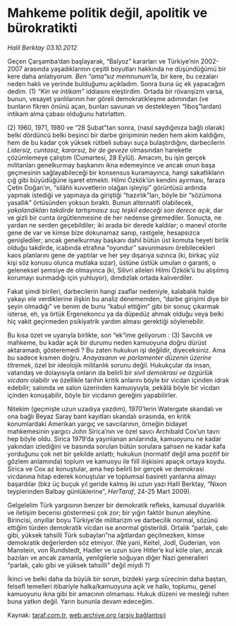 # Mahkeme politik değil, apolitik ve bürokratikti

*Halil Berktay 03.10.2012*

<div class="yazi"><p>Geçen Çarşamba’dan başlayarak, “Balyoz” kararları ve Türkiye’nin 2002-2007 arasında yaşadıklarının çeşitli boyutları hakkında ne düşündüğümü bir kere daha anlatıyorum. <i>Ben “ama”sız memnunum</i>’la, bir kere, bu cezaları neden haklı ve yerinde bulduğumu açıkladım. Sonra buna üç ek yapacağım dedim. (1) <i>“Kin ve intikam”</i> iddiasını eleştirdim. Ortada bir rövanşizm varsa, bunun, vesayet yanlılarının her göreli demokratikleşme adımından (ve bunların fikren önünü açan, bunları savunan ve destekleyen “liboş”lardan) intikam alma çabası olduğunu hatırlattım. </p>
<p>(2) 1960, 1971, 1980 ve “28 Şubat”tan sonra, (nasıl saydığınıza bağlı olarak) belki dördüncü belki beşinci bir darbe girişiminin neden hem akim kaldığını, hem de bu kadar çok yüksek rütbeli subayı suça bulaştırdığını, darbecilerin <i>Lidersiz, cuntasız, kararsız, bir de geveze</i> olmasından hareketle çözümlemeye çalıştım (Cumartesi, 28 Eylül). Amacım, bu işin gerçek militanları genelkurmay başkanını ikna edemeyince ve ancak onun başa geçmesinin sağlayabileceği bir konsensus kuramayınca, hangi sakatlıkların çığ gibi büyüdüğüne işaret etmekti. Hilmi Özkök’ün kendini ayırması, faraza Çetin Doğan’ın, “silâhlı kuvvetlerin olağan işleyişi” görüntüsü ardında yapmak istediği ve yapmaya da giriştiği “hazırlık”ları, böyle bir “sözümona yasallık” örtüsünden yoksun bıraktı. Bunun alternatifi olabilecek, <i>yakalandıkları takdirde tartışmasız suç teşkil edeceği son derece açık</i>, dar ve gizli bir cunta örgütlenmesine de her nedense giremediler. Sonuçta, ne yardan ne serden geçebildiler; iki arada bir derede kaldılar; o manevî otorite gene de var ve kimse bize dokunamaz sanıp, rastgele, hesapsızca genişlediler; ancak genelkurmay başkanı dahil bütün üst komuta heyeti birlik olduğu takdirde, icabında etrafına “oyundur” savunmasını örebilecekleri kaos planlarını gene de yaptılar   ve her şey dışarıya sızınca (ki, birkaç yüz kişi söz konusu olunca mutlaka sızar), üstüne üstlük umulan o garanti, o geleneksel şemsiye de olmayınca (ki, Silivri aileleri Hilmi Özkök’ü bu alışılmış korumayı sunmadığı için yuhluyor), dımdızlak ortada kalıverdiler. </p>
<p>Fakat şimdi birileri, darbecilerin hangi zaaflar nedeniyle, kalabalık halde yakayı ele verdiklerine ilişkin bu analiz denememden, “darbe girişimi diye bir şeyin olmadığı” ve benim de bunu “kabul ettiğim” gibi bir sonuç çıkarmak isterse, eh, ya örtük Ergenekoncu ya da düpedüz ahmak olduğu veya belki hiç vakit geçirmeden psikiyatrik yardım alması gerektiği söylenebilir.</p>
<p>Bu kısa özet ve uyarıyla birlikte, son “ek”ime geliyorum : (3) Savcılık ve mahkeme, bu kadar açık bir durumu neden kamuoyuna doğru dürüst aktaramadı, gösteremedi ? Bu zaten hukukun işi değildir, diyeceksiniz. Ama bu sadece kısmen doğru. <i>Anayasanın ve parlamenter düzenin üzerine titremek</i>, özel bir ideolojik militanlık sorunu değil. Hukukçular da insan, vatandaş   ve dolayısıyla onların da belirli bir <i>sivil demokrasi ve özgürlük vicdanı</i> olabilir ve özellikle tarihin kritik anlarını böyle bir vicdan içinden idrak edebilir; salonda ve salon üzerinden kamuoyuyla, pekâlâ böyle bir vicdan içinden konuşabilir, böyle bir vicdanın gereğini yapabilirler. </p>
<p>Nitekim (geçmişte uzun uzadıya yazdım), 1970’lerin Watergate skandalı ve ona bağlı Beyaz Saray bant kayıtları skandalı sırasında, en kritik konumlardaki Amerikan yargıç ve savcılarının, örneğin bidayet mahkemesinin yargıcı John Sirica’nın ve özel savcı Archibald Cox’un tavrı hep böyle oldu. Sirica 1979’da yayınlanan anılarında, kamuoyunu ne kadar yakından izlediğini ve basında sorulan bütün sorulara şahsen ne kadar kafa yorduğunu çok net bir şekilde anlattı; hukukun (normatif değil ama pozitif bir gözlem anlamında) toplum ve kamuoyu ile fiilî ilişkisini apaçık ortaya koydu. Sirica ve Cox az konuştular, ama hep belirli bir gerçek ve demokrasi vicdanına hitap ederek konuştular ve toplumsal basireti yanlarına almayı başardılar (bkz üç buçuk yıl geride kalmış iki uzun yazı   Halil Berktay, “Nixon teyplerinden Balbay günlüklerine”, <i>HerTaraf</i>, 24-25 Mart 2009).</p>
<p>Gelgelelim Türk yargısının benzer bir demokratik refleks, kamusal duyarlılık ve iletişim becerisi göstermesi çok zor; bir yığın faktör bunun aleyhine. Birincisi, onyıllar boyu Türkiye’de militarizm ve darbecilik normal, sözünü ettiğim türden demokratik vicdan ise anormal gösterildi. Ortalık “parlak, çakı gibi, yüksek tahsilli Türk subayları”na ağıtlardan geçilmezken, kimse demokratik değerlerden söz etmiyor. (Ne yani, Keitel, Jodl, Guderian, von Manstein, von Rundstedt, Hadler ve uzun süre Hitler’e kul köle olan, ancak bazıları ve ancak zamanla, yenilgilerle soğuyan diğer Nazi generalleri “parlak, çakı gibi ve yüksek tahsilli” değil miydi ?) </p>
<p>İkinci ve belki daha da büyük bir sorun, bizdeki yargı sürecinin daha baştan, felsefî temelleri itibariyle halka/kamuoyuna açık ve halkı, toplumu, genel kamuoyunu ikna gibi bir amacının olmaması. Hukuk düzeni ve mesleği ruhen buna yatkın değil. Yarın bununla devam edeceğim.</p>
</div>

Kaynak: [taraf.com.tr](http://www.taraf.com.tr/halil-berktay/makale-mahkeme-politik-degil-apolitik-ve-burokratikti.htm), [web.archive.org (arşiv bağlantısı)](http://web.archive.org/web/20131022032702/http://www.taraf.com.tr/halil-berktay/makale-mahkeme-politik-degil-apolitik-ve-burokratikti.htm)
